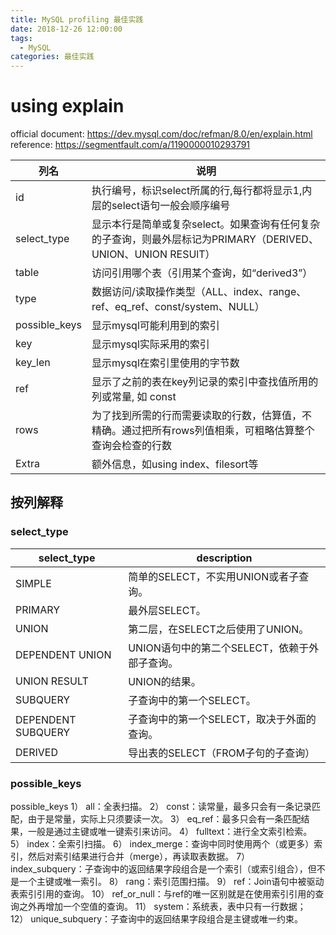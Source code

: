 ```yaml
---
title: MySQL profiling 最佳实践
date: 2018-12-26 12:00:00
tags:
  - MySQL
categories: 最佳实践
---
```


# using explain

official document: <https://dev.mysql.com/doc/refman/8.0/en/explain.html>
reference: <https://segmentfault.com/a/1190000010293791>

| 列名          | 说明                                                                                                          |
| ------------- | ------------------------------------------------------------------------------------------------------------- |
| id            | 执行编号，标识select所属的行,每行都将显示1,内层的select语句一般会顺序编号                                     |
| select_type   | 显示本行是简单或复杂select。如果查询有任何复杂的子查询，则最外层标记为PRIMARY（DERIVED、UNION、UNION RESUlT） |
| table         | 访问引用哪个表（引用某个查询，如“derived3”）                                                                  |
| type          | 数据访问/读取操作类型（ALL、index、range、ref、eq_ref、const/system、NULL）                                   |
| possible_keys | 显示mysql可能利用到的索引                                                                                     |
| key           | 显示mysql实际采用的索引                                                                                       |
| key_len       | 显示mysql在索引里使用的字节数                                                                                 |
| ref           | 显示了之前的表在key列记录的索引中查找值所用的列或常量, 如 const                                               |
| rows          | 为了找到所需的行而需要读取的行数，估算值，不精确。通过把所有rows列值相乘，可粗略估算整个查询会检查的行数      |
| Extra         | 额外信息，如using index、filesort等                                                                           |

## 按列解释

### select_type

| select_type        | description                                   |
| ------------------ | --------------------------------------------- |
| SIMPLE             | 简单的SELECT，不实用UNION或者子查询。         |
| PRIMARY            | 最外层SELECT。                                |
| UNION              | 第二层，在SELECT之后使用了UNION。             |
| DEPENDENT UNION    | UNION语句中的第二个SELECT，依赖于外部子查询。 |
| UNION RESULT       | UNION的结果。                                 |
| SUBQUERY           | 子查询中的第一个SELECT。                      |
| DEPENDENT SUBQUERY | 子查询中的第一个SELECT，取决于外面的查询。    |
| DERIVED            | 导出表的SELECT（FROM子句的子查询）            |

### possible_keys

possible_keys
1） all：全表扫描。
2） const：读常量，最多只会有一条记录匹配，由于是常量，实际上只须要读一次。
3） eq_ref：最多只会有一条匹配结果，一般是通过主键或唯一键索引来访问。
4） fulltext：进行全文索引检索。
5） index：全索引扫描。
6） index_merge：查询中同时使用两个（或更多）索引，然后对索引结果进行合并（merge），再读取表数据。
7） index_subquery：子查询中的返回结果字段组合是一个索引（或索引组合），但不是一个主键或唯一索引。
8） rang：索引范围扫描。
9） ref：Join语句中被驱动表索引引用的查询。
10） ref_or_null：与ref的唯一区别就是在使用索引引用的查询之外再增加一个空值的查询。
11） system：系统表，表中只有一行数据；
12） unique_subquery：子查询中的返回结果字段组合是主键或唯一约束。